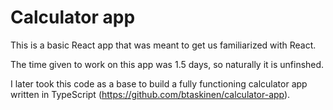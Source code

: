 # Calculator app

This is a basic React app that was meant to get us familiarized with React.

The time given to work on this app was 1.5 days, so naturally it is unfinshed.

I later took this code as a base to build a fully functioning calculator app written in TypeScript (https://github.com/btaskinen/calculator-app).
